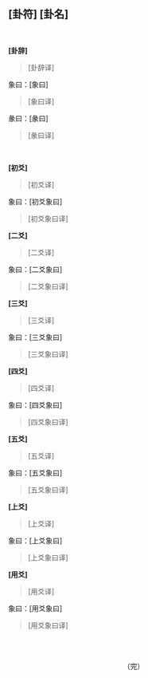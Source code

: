 

## [卦符] [卦名]

<br>

**[卦辞]**

> [卦辞译]

象曰：[象曰]

> [象曰译]

彖曰：[彖曰]

> [彖曰译]

<br>

**[初爻]**

> [初爻译]

象曰：[初爻象曰]

> [初爻象曰译]

**[二爻]**

> [二爻译]

象曰：[二爻象曰]

> [二爻象曰译]

**[三爻]**

> [三爻译]

象曰：[三爻象曰]

> [三爻象曰译]

**[四爻]**

> [四爻译]

象曰：[四爻象曰]

> [四爻象曰译]

**[五爻]**

> [五爻译]

象曰：[五爻象曰]

> [五爻象曰译]

**[上爻]**

> [上爻译]

象曰：[上爻象曰]

> [上爻象曰译]

**[用爻]**

> [用爻译]

象曰：[用爻象曰]

> [用爻象曰译]

<br><br>

<div style="text-align:center;">（完）</div>

